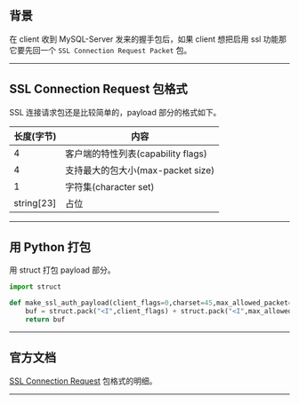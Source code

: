 ## 背景
在 client 收到 MySQL-Server 发来的握手包后，如果 client 想把启用 ssl 功能那它要先回一个 `SSL Connection Request Packet` 包。

---

## SSL Connection Request 包格式
SSL 连接请求包还是比较简单的，payload 部分的格式如下。

|**长度(字节)**|**内容**|
|-------------|---------|
|4            | 客户端的特性列表(capability flags)|
|4            | 支持最大的包大小(max-packet size) |
|1            | 字符集(character set) |
|string[23]   | 占位|

---

## 用 Python 打包
用 struct 打包 payload 部分。
```python
import struct

def make_ssl_auth_payload(client_flags=0,charset=45,max_allowed_packet=1073741824):
    buf = struct.pack("<I",client_flags) + struct.pack("<I",max_allowed_packet) + struct.pack("<b",charset) + b'\x00' * 23
    return buf

```

---


## 官方文档
[SSL Connection Request](https://dev.mysql.com/doc/internals/en/connection-phase-packets.html#packet-Protocol::SSLRequest) 包格式的明细。

---